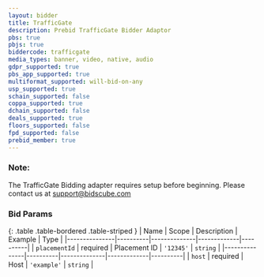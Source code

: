```yaml
---
layout: bidder
title: TrafficGate
description: Prebid TrafficGate Bidder Adaptor
pbs: true
pbjs: true
biddercode: trafficgate
media_types: banner, video, native, audio
gdpr_supported: true
pbs_app_supported: true
multiformat_supported: will-bid-on-any
usp_supported: true
schain_supported: false
coppa_supported: true
dchain_supported: false
deals_supported: true
floors_supported: false
fpd_supported: false
prebid_member: true
---
```


### Note:

The TrafficGate Bidding adapter requires setup before beginning. Please contact us at support@bidscube.com

### Bid Params

{: .table .table-bordered .table-striped }
| Name          | Scope    | Description  | Example     | Type     |
|---------------|----------|--------------|-------------|----------|
| `placementId` | required | Placement ID | `'12345'`   | `string` |
|---------------|----------|--------------|-------------|----------|
| `host`        | required | Host         | `'example'` | `string` |
